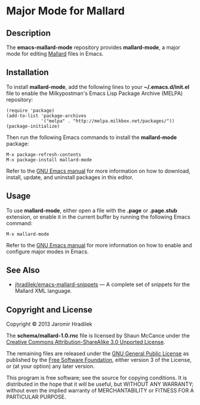 # Major Mode for Mallard

## Description

The **emacs-mallard-mode** repository provides **mallard-mode**, a major mode for editing [Mallard](http://projectmallard.org/) files in Emacs.

## Installation

To install **mallard-mode**, add the following lines to your **~/.emacs.d/init.el** file to enable the Milkypostman's Emacs Lisp Package Archive (MELPA) repository:

    (require 'package)
    (add-to-list 'package-archives
                 '("melpa" . "http://melpa.milkbox.net/packages/"))
    (package-initialize)

Then run the following Emacs commands to install the **mallard-mode** package:

    M-x package-refresh-contents
    M-x package-install mallard-mode

Refer to the [GNU Emacs manual](http://www.gnu.org/software/emacs/manual/html_node/emacs/Packages.html) for more information on how to download, install, update, and uninstall packages in this editor.

## Usage

To use **mallard-mode**, either open a file with the **.page** or **.page.stub** extension, or enable it in the current buffer by running the following Emacs command:

    M-x mallard-mode

Refer to the [GNU Emacs manual](http://www.gnu.org/software/emacs/manual/html_node/emacs/Major-Modes.html) for more information on how to enable and configure major modes in Emacs.

## See Also

* [jhradilek/emacs-mallard-snippets](https://github.com/jhradilek/emacs-mallard-snippets) — A complete set of snippets for the Mallard XML language.

## Copyright and License

Copyright © 2013 Jaromir Hradilek

The **schema/mallard-1.0.rnc** file is licensed by Shaun McCance under the [Creative Commons Attribution-ShareAlike 3.0 Unported License](http://creativecommons.org/licenses/by-sa/3.0/).

The remaining files are released under the [GNU General Public License](http://www.gnu.org/licenses/gpl.html) as published by the [Free Software Foundation](http://www.fsf.org/), either version 3 of the License, or (at your option) any later version.

This program is free software; see the source for copying conditions. It is distributed in the hope that it will be useful, but WITHOUT ANY WARRANTY; without even the implied warranty of MERCHANTABILITY or FITNESS FOR A PARTICULAR PURPOSE.
